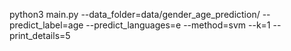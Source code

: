 python3 main.py --data_folder=data/gender_age_prediction/ --predict_label=age --predict_languages=e --method=svm --k=1 --print_details=5
